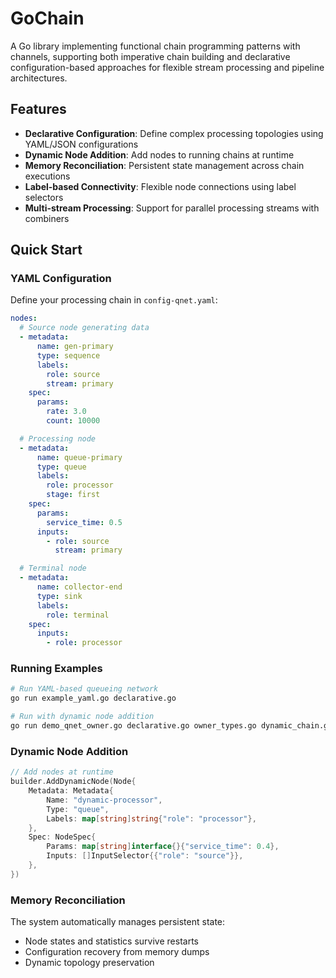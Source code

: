 # GoChain

A Go library implementing functional chain programming patterns with channels, supporting both imperative chain building and declarative configuration-based approaches for flexible stream processing and pipeline architectures.

## Features

- **Declarative Configuration**: Define complex processing topologies using YAML/JSON configurations
- **Dynamic Node Addition**: Add nodes to running chains at runtime
- **Memory Reconciliation**: Persistent state management across chain executions
- **Label-based Connectivity**: Flexible node connections using label selectors
- **Multi-stream Processing**: Support for parallel processing streams with combiners

## Quick Start

### YAML Configuration

Define your processing chain in `config-qnet.yaml`:

```yaml
nodes:
  # Source node generating data
  - metadata:
      name: gen-primary
      type: sequence
      labels:
        role: source
        stream: primary
    spec:
      params:
        rate: 3.0
        count: 10000

  # Processing node
  - metadata:
      name: queue-primary
      type: queue
      labels:
        role: processor
        stage: first
    spec:
      params:
        service_time: 0.5
      inputs:
        - role: source
          stream: primary

  # Terminal node
  - metadata:
      name: collector-end
      type: sink
      labels:
        role: terminal
    spec:
      inputs:
        - role: processor
```

### Running Examples

```sh
# Run YAML-based queueing network
go run example_yaml.go declarative.go

# Run with dynamic node addition
go run demo_qnet_owner.go declarative.go owner_types.go dynamic_chain.go
```

### Dynamic Node Addition

```go
// Add nodes at runtime
builder.AddDynamicNode(Node{
    Metadata: Metadata{
        Name: "dynamic-processor",
        Type: "queue",
        Labels: map[string]string{"role": "processor"},
    },
    Spec: NodeSpec{
        Params: map[string]interface{}{"service_time": 0.4},
        Inputs: []InputSelector{{"role": "source"}},
    },
})
```

### Memory Reconciliation

The system automatically manages persistent state:
- Node states and statistics survive restarts
- Configuration recovery from memory dumps
- Dynamic topology preservation